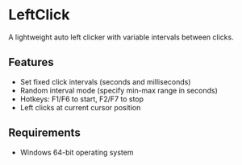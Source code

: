 # LeftClick

A lightweight auto left clicker with variable intervals between clicks.

## Features
- Set fixed click intervals (seconds and milliseconds)
- Random interval mode (specify min-max range in seconds)
- Hotkeys: F1/F6 to start, F2/F7 to stop
- Left clicks at current cursor position

## Requirements
- Windows 64-bit operating system
